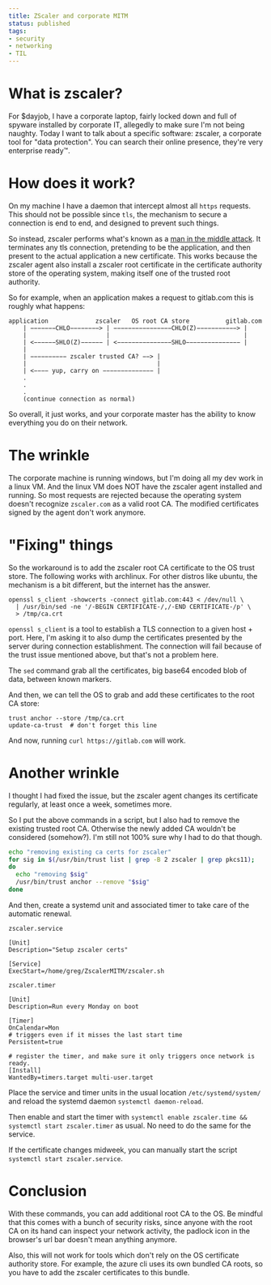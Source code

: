 ```yaml
---
title: ZScaler and corporate MITM
status: published
tags:
- security
- networking
- TIL
---
```


# What is zscaler?

For $dayjob, I have a corporate laptop, fairly locked down and full of spyware installed by corporate IT, allegedly to make sure I'm not being naughty. Today I want to talk about a specific software: zscaler, a corporate tool for "data protection". You can search their online presence, they're very enterprise ready™.

# How does it work?

On my machine I have a daemon that intercept almost all `https` requests. This should not be possible since `tls`, the mechanism to secure a connection is end to end, and designed to prevent such things.

So instead, zscaler performs what's known as a [man in the middle attack](https://en.wikipedia.org/wiki/Man-in-the-middle_attack).
It terminates any tls connection, pretending to be the application, and then present to the actual application a new certificate. This works because the zscaler agent also install a zscaler root certificate in the certificate authority store of the operating system, making itself one of the trusted root authority.

So for example, when an application makes a request to gitlab.com this is roughly what happens:

```
application             zscaler   OS root CA store          gitlab.com
    | −−−−−−−CHLO−−−−−−−−> | −−−−−−−−−−−−−−−−CHLO(Z)−−−−−−−−−−−> |
    |                      |                                     |
    | <−−−−−−SHLO(Z)−−−−−− | <−−−−−−−−−−−−−−−SHLO−−−−−−−−−−−−−−− |
    |
    | −−−−−−−−−− zscaler trusted CA? −−> |
    |                                    |
    | <−−−− yup, carry on −−−−−−−−−−−−−− |
    .
    .
    .
    (continue connection as normal)
```

So overall, it just works, and your corporate master has the ability to know everything you do on their network.


# The wrinkle

The corporate machine is running windows, but I'm doing all my dev work in a linux VM. And the linux VM does NOT have the zscaler agent installed and running. So most requests are rejected because the operating system doesn't recognize `zscaler.com` as a valid root CA. The modified certificates signed by the agent don't work anymore.


# "Fixing" things

So the workaround is to add the zscaler root CA certificate to the OS trust store. The following works with archlinux. For other distros like ubuntu, the mechanism is a bit different, but the internet has the answer.

```
openssl s_client -showcerts -connect gitlab.com:443 < /dev/null \
  | /usr/bin/sed -ne '/-BEGIN CERTIFICATE-/,/-END CERTIFICATE-/p' \
  > /tmp/ca.crt
```

`openssl s_client` is a tool to establish a TLS connection to a given host + port. Here, I'm asking it to also dump the certificates presented by the server during connection establishment.
The connection will fail because of the trust issue mentioned above, but that's not a problem here.

The `sed` command grab all the certificates, big base64 encoded blob of data, between known markers.

And then, we can tell the OS to grab and add these certificates to the root CA store:
```
trust anchor --store /tmp/ca.crt
update-ca-trust  # don't forget this line
```

And now, running `curl https://gitlab.com` will work.


# Another wrinkle

I thought I had fixed the issue, but the zscaler agent changes its certificate regularly, at least once a week, sometimes more.

So I put the above commands in a script, but I also had to remove the existing trusted root CA. Otherwise the newly added CA wouldn't be considered (somehow?). I'm still not 100% sure why I had to do that though.

```bash
echo "removing existing ca certs for zscaler"
for sig in $(/usr/bin/trust list | grep -B 2 zscaler | grep pkcs11);
do
  echo "removing $sig"
  /usr/bin/trust anchor --remove "$sig"
done
```

And then, create a systemd unit and associated timer to take care of the automatic renewal.

`zscaler.service`
```
[Unit]
Description="Setup zscaler certs"

[Service]
ExecStart=/home/greg/ZscalerMITM/zscaler.sh
```


`zscaler.timer`
```
[Unit]
Description=Run every Monday on boot

[Timer]
OnCalendar=Mon
# triggers even if it misses the last start time
Persistent=true

# register the timer, and make sure it only triggers once network is ready.
[Install]
WantedBy=timers.target multi-user.target
```

Place the service and timer units in the usual location `/etc/systemd/system/` and reload the systemd daemon `systemctl daemon-reload`.

Then enable and start the timer with `systemctl enable zscaler.time && systemctl start zscaler.timer` as usual. No need to do the same for the service.

If the certificate changes midweek, you can manually start the script `systemctl start zscaler.service`.


# Conclusion

With these commands, you can add additional root CA to the OS. Be mindful that this comes with a bunch of security risks, since anyone with the root CA on its hand can inspect your network activity, the padlock icon in the browser's url bar doesn't mean anything anymore.

Also, this will not work for tools which don't rely on the OS certificate authority store. For example, the azure cli uses its own bundled CA roots, so you have to add the zscaler certificates to this bundle.
